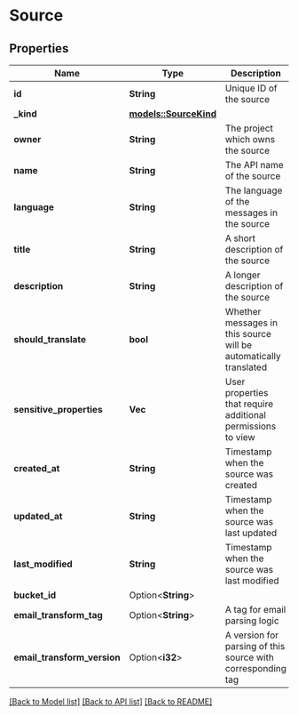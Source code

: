 # Source

## Properties

Name | Type | Description | Notes
------------ | ------------- | ------------- | -------------
**id** | **String** | Unique ID of the source | 
**_kind** | [**models::SourceKind**](SourceKind.md) |  | 
**owner** | **String** | The project which owns the source | 
**name** | **String** | The API name of the source | 
**language** | **String** | The language of the messages in the source | 
**title** | **String** | A short description of the source | 
**description** | **String** | A longer description of the source | 
**should_translate** | **bool** | Whether messages in this source will be automatically translated | 
**sensitive_properties** | **Vec<String>** | User properties that require additional permissions to view | 
**created_at** | **String** | Timestamp when the source was created | 
**updated_at** | **String** | Timestamp when the source was last updated | 
**last_modified** | **String** | Timestamp when the source was last modified | 
**bucket_id** | Option<**String**> |  | [optional]
**email_transform_tag** | Option<**String**> | A tag for email parsing logic | [optional]
**email_transform_version** | Option<**i32**> | A version for parsing of this source with corresponding tag | [optional]

[[Back to Model list]](../README.md#documentation-for-models) [[Back to API list]](../README.md#documentation-for-api-endpoints) [[Back to README]](../README.md)


